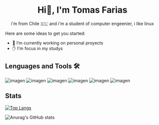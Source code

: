 <h1 align = "center">Hi👋, I'm Tomas Farias  </h1>
<p align = "center"> i'm from Chile 🇨🇱 and i'm a student of computer engeenier, i like linux</p>

Here are some ideas to get you started:

- 🔭 I’m currently working on personal proyects
- ✋ I'm focus in my studys

## Lenguages and Tools 🛠️
![imagen](https://github.com/user-attachments/assets/2abe0bbf-972c-456c-a6c1-cfcd5e50177d)
![imagen](https://github.com/user-attachments/assets/86440270-4e1d-49d2-b2ca-7ccb43d758fb)
![imagen](https://github.com/user-attachments/assets/e2edfa36-1f58-405a-9173-2afbeacf56fb)
![imagen](https://github.com/user-attachments/assets/9d460dd0-5d8a-404c-a1e0-14326cf891d3)
![imagen](https://github.com/user-attachments/assets/da35d1de-7591-4992-8b76-8de44d7d805e)
![imagen](https://github.com/user-attachments/assets/d55826fd-fca8-477d-82e0-e01cf76af15c)

## Stats
[![Top Langs](https://github-readme-stats.vercel.app/api/top-langs/?username=SimuladorDeFarm&theme=radical)](https://github.com/SimuladorDeFarm/github-readme-stats)

![Anurag's GitHub stats](https://github-readme-stats.vercel.app/api?username=SimuladorDeFarm&theme=radical&show=reviews,discussions_started,discussions_answered,prs_merged,prs_merged_percentage)
